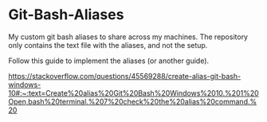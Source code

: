 # Git-Bash-Aliases
My custom git bash aliases to share across my machines. The repository only contains the text file with the aliases, and not the setup.

Follow this guide to implement the aliases (or another guide).

https://stackoverflow.com/questions/45569288/create-alias-git-bash-windows-10#:~:text=Create%20alias%20Git%20Bash%20Windows%2010.%201%20Open,bash%20terminal.%207%20check%20the%20alias%20command.%20
